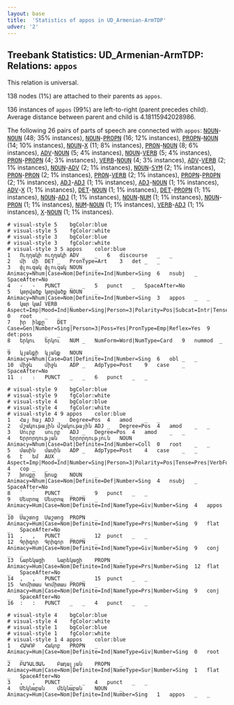 ```yaml
---
layout: base
title:  'Statistics of appos in UD_Armenian-ArmTDP'
udver: '2'
---
```


## Treebank Statistics: UD_Armenian-ArmTDP: Relations: `appos`

This relation is universal.

138 nodes (1%) are attached to their parents as `appos`.

136 instances of `appos` (99%) are left-to-right (parent precedes child).
Average distance between parent and child is 4.18115942028986.

The following 26 pairs of parts of speech are connected with `appos`: <tt><a href="hy_armtdp-pos-NOUN.html">NOUN</a></tt>-<tt><a href="hy_armtdp-pos-NOUN.html">NOUN</a></tt> (48; 35% instances), <tt><a href="hy_armtdp-pos-NOUN.html">NOUN</a></tt>-<tt><a href="hy_armtdp-pos-PROPN.html">PROPN</a></tt> (16; 12% instances), <tt><a href="hy_armtdp-pos-PROPN.html">PROPN</a></tt>-<tt><a href="hy_armtdp-pos-NOUN.html">NOUN</a></tt> (14; 10% instances), <tt><a href="hy_armtdp-pos-NOUN.html">NOUN</a></tt>-<tt><a href="hy_armtdp-pos-X.html">X</a></tt> (11; 8% instances), <tt><a href="hy_armtdp-pos-PRON.html">PRON</a></tt>-<tt><a href="hy_armtdp-pos-NOUN.html">NOUN</a></tt> (8; 6% instances), <tt><a href="hy_armtdp-pos-ADV.html">ADV</a></tt>-<tt><a href="hy_armtdp-pos-NOUN.html">NOUN</a></tt> (5; 4% instances), <tt><a href="hy_armtdp-pos-NOUN.html">NOUN</a></tt>-<tt><a href="hy_armtdp-pos-VERB.html">VERB</a></tt> (5; 4% instances), <tt><a href="hy_armtdp-pos-PRON.html">PRON</a></tt>-<tt><a href="hy_armtdp-pos-PROPN.html">PROPN</a></tt> (4; 3% instances), <tt><a href="hy_armtdp-pos-VERB.html">VERB</a></tt>-<tt><a href="hy_armtdp-pos-NOUN.html">NOUN</a></tt> (4; 3% instances), <tt><a href="hy_armtdp-pos-ADV.html">ADV</a></tt>-<tt><a href="hy_armtdp-pos-VERB.html">VERB</a></tt> (2; 1% instances), <tt><a href="hy_armtdp-pos-NOUN.html">NOUN</a></tt>-<tt><a href="hy_armtdp-pos-ADV.html">ADV</a></tt> (2; 1% instances), <tt><a href="hy_armtdp-pos-NOUN.html">NOUN</a></tt>-<tt><a href="hy_armtdp-pos-SYM.html">SYM</a></tt> (2; 1% instances), <tt><a href="hy_armtdp-pos-PRON.html">PRON</a></tt>-<tt><a href="hy_armtdp-pos-PRON.html">PRON</a></tt> (2; 1% instances), <tt><a href="hy_armtdp-pos-PRON.html">PRON</a></tt>-<tt><a href="hy_armtdp-pos-VERB.html">VERB</a></tt> (2; 1% instances), <tt><a href="hy_armtdp-pos-PROPN.html">PROPN</a></tt>-<tt><a href="hy_armtdp-pos-PROPN.html">PROPN</a></tt> (2; 1% instances), <tt><a href="hy_armtdp-pos-ADJ.html">ADJ</a></tt>-<tt><a href="hy_armtdp-pos-ADJ.html">ADJ</a></tt> (1; 1% instances), <tt><a href="hy_armtdp-pos-ADJ.html">ADJ</a></tt>-<tt><a href="hy_armtdp-pos-NOUN.html">NOUN</a></tt> (1; 1% instances), <tt><a href="hy_armtdp-pos-ADV.html">ADV</a></tt>-<tt><a href="hy_armtdp-pos-X.html">X</a></tt> (1; 1% instances), <tt><a href="hy_armtdp-pos-DET.html">DET</a></tt>-<tt><a href="hy_armtdp-pos-NOUN.html">NOUN</a></tt> (1; 1% instances), <tt><a href="hy_armtdp-pos-DET.html">DET</a></tt>-<tt><a href="hy_armtdp-pos-PROPN.html">PROPN</a></tt> (1; 1% instances), <tt><a href="hy_armtdp-pos-NOUN.html">NOUN</a></tt>-<tt><a href="hy_armtdp-pos-ADJ.html">ADJ</a></tt> (1; 1% instances), <tt><a href="hy_armtdp-pos-NOUN.html">NOUN</a></tt>-<tt><a href="hy_armtdp-pos-NUM.html">NUM</a></tt> (1; 1% instances), <tt><a href="hy_armtdp-pos-NOUN.html">NOUN</a></tt>-<tt><a href="hy_armtdp-pos-PRON.html">PRON</a></tt> (1; 1% instances), <tt><a href="hy_armtdp-pos-NUM.html">NUM</a></tt>-<tt><a href="hy_armtdp-pos-NOUN.html">NOUN</a></tt> (1; 1% instances), <tt><a href="hy_armtdp-pos-VERB.html">VERB</a></tt>-<tt><a href="hy_armtdp-pos-ADJ.html">ADJ</a></tt> (1; 1% instances), <tt><a href="hy_armtdp-pos-X.html">X</a></tt>-<tt><a href="hy_armtdp-pos-NOUN.html">NOUN</a></tt> (1; 1% instances).


~~~ conllu
# visual-style 5	bgColor:blue
# visual-style 5	fgColor:white
# visual-style 3	bgColor:blue
# visual-style 3	fgColor:white
# visual-style 3 5 appos	color:blue
1	Ուղղակի	ուղղակի	ADV	_	_	6	discourse	_	_
2	մի	մի	DET	_	PronType=Art	3	det	_	_
3	փլուզակ	փլուզակ	NOUN	_	Animacy=Nhum|Case=Nom|Definite=Ind|Number=Sing	6	nsubj	_	SpaceAfter=No
4	-	-	PUNCT	_	_	5	punct	_	SpaceAfter=No
5	կտրվածք	կտրվածք	NOUN	_	Animacy=Nhum|Case=Nom|Definite=Ind|Number=Sing	3	appos	_	_
6	կար	կամ	VERB	_	Aspect=Imp|Mood=Ind|Number=Sing|Person=3|Polarity=Pos|Subcat=Intr|Tense=Imp|VerbForm=Fin|Voice=Mid	0	root	_	_
7	իր	ինքը	DET	_	Case=Gen|Number=Sing|Person=3|Poss=Yes|PronType=Emp|Reflex=Yes	9	det:poss	_	_
8	երկու	երկու	NUM	_	NumForm=Word|NumType=Card	9	nummod	_	_
9	կյանքի	կյանք	NOUN	_	Animacy=Nhum|Case=Dat|Definite=Ind|Number=Sing	6	obl	_	_
10	միջև	միջև	ADP	_	AdpType=Post	9	case	_	SpaceAfter=No
11	։	։	PUNCT	_	_	6	punct	_	_

~~~


~~~ conllu
# visual-style 9	bgColor:blue
# visual-style 9	fgColor:white
# visual-style 4	bgColor:blue
# visual-style 4	fgColor:white
# visual-style 4 9 appos	color:blue
1	Հայ	հայ	ADJ	_	Degree=Pos	4	amod	_	_
2	մշակութային	մշակութային	ADJ	_	Degree=Pos	4	amod	_	_
3	Սուրբ	սուրբ	ADJ	_	Degree=Pos	4	amod	_	_
4	Երրորդության	երրորդություն	NOUN	_	Animacy=Nhum|Case=Dat|Definite=Ind|Number=Coll	0	root	_	_
5	մասին	մասին	ADP	_	AdpType=Post	4	case	_	_
6	է	եմ	AUX	_	Aspect=Imp|Mood=Ind|Number=Sing|Person=3|Polarity=Pos|Tense=Pres|VerbForm=Fin	4	cop	_	_
7	խոսքը	խոսք	NOUN	_	Animacy=Nhum|Case=Nom|Definite=Def|Number=Sing	4	nsubj	_	SpaceAfter=No
8	`	`	PUNCT	_	_	9	punct	_	_
9	Մեսրոպ	Մեսրոպ	PROPN	_	Animacy=Hum|Case=Nom|Definite=Ind|NameType=Giv|Number=Sing	4	appos	_	_
10	Մաշտոց	Մաշտոց	PROPN	_	Animacy=Hum|Case=Nom|Definite=Ind|NameType=Prs|Number=Sing	9	flat	_	SpaceAfter=No
11	,	,	PUNCT	_	_	12	punct	_	_
12	Գրիգոր	Գրիգոր	PROPN	_	Animacy=Hum|Case=Nom|Definite=Ind|NameType=Giv|Number=Sing	9	conj	_	_
13	Նարեկացի	Նարեկացի	PROPN	_	Animacy=Hum|Case=Nom|Definite=Ind|NameType=Prs|Number=Sing	12	flat	_	SpaceAfter=No
14	,	,	PUNCT	_	_	15	punct	_	_
15	Կոմիտաս	Կոմիտաս	PROPN	_	Animacy=Hum|Case=Nom|Definite=Ind|NameType=Prs|Number=Sing	9	conj	_	SpaceAfter=No
16	:	:	PUNCT	_	_	4	punct	_	_

~~~


~~~ conllu
# visual-style 4	bgColor:blue
# visual-style 4	fgColor:white
# visual-style 1	bgColor:blue
# visual-style 1	fgColor:white
# visual-style 1 4 appos	color:blue
1	ՀԱԿՈԲ	Հակոբ	PROPN	_	Animacy=Hum|Case=Nom|Definite=Ind|NameType=Giv|Number=Sing	0	root	_	_
2	ԲԱԴԱԼՅԱՆ	Բադալյան	PROPN	_	Animacy=Hum|Case=Nom|Definite=Ind|NameType=Sur|Number=Sing	1	flat	_	SpaceAfter=No
3	,	,	PUNCT	_	_	4	punct	_	_
4	Մեկնաբան	մեկնաբան	NOUN	_	Animacy=Hum|Case=Nom|Definite=Ind|Number=Sing	1	appos	_	_

~~~


